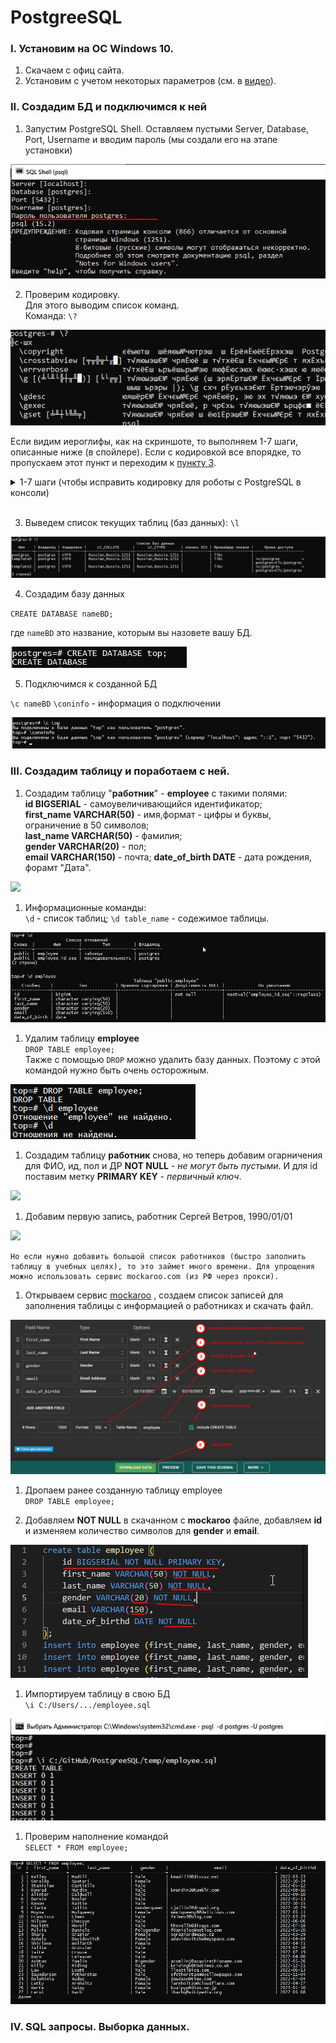 # PostgreeSQL

### I. Установим на ОС Windows 10.
1. Скачаем с офиц сайта.
1. Установим с учетом некоторых параметров (см. в [видео](https://www.youtube.com/watch?v=PfyC39EzTmk&list=PLPPIc-4tm3YQsdhSV1qzAgDKTuMUNnPmp&index=1)).

### II. Создадим БД и подключимся к ней

1. Запустим PostgreSQL Shell.
Оставляем пустыми Server, Database, Port, Username
и вводим пароль (мы создали его на этапе установки)

![](/PostgreeSQL/screen/1_RunShell.jpg)

2. Проверим кодировку. <br>
Для этого выводим список команд. <br>
Команда: `\?`

![](/PostgreeSQL/screen/2_ASCII.jpg)

Если видим иероглифы, как на скриншоте, то выполняем 1-7 шаги, описанные ниже (в спойлере). Если с кодировкой все впорядке, то пропускаем этот пункт и переходим к [пункту 3](#point3).

<details>
<summary> 1-7 шаги (чтобы исправить кодировку для роботы с PostgreSQL в консоли)</summary>

    1. Сначала нужно добавить путь для команды psql в переменные окружения Windows.
    Щелкните правой кнопкой мыши «Этот компьютер» -> «Свойства» -> «Дополнительные параметры системы» -> «Переменные среды».
    2. В переменную Path добавить путь C:\Program Files\PostgreSQL\15\bin
    3. Перезапустить ПК.
    4. Проверить: запустить cmd, ввести команду 
`psql` 
    
    должно появиться поле с введением логина.

![](/PostgreeSQL/screen/3_cmd.jpg)

    5. Ввести 
`psql -d postgres -U postgres`, где `-d postgres` ключ d и имя БД, `-U postgres`, ключ U и логин.
    
    7.  Ввести команду: 
    
`psql \! chcp 1251`

 и проверить с помощью команды 
 
`\?`

![](/PostgreeSQL/screen/4_ASCII2.jpg)

    Далее работаем в терминале cmd.
    
</details>
<br>

3. <a name="point3"></a> Выведем список текущих таблиц (баз данных): `\l`

![](/PostgreeSQL/screen/5_list_BD.jpg)

4. Создадим базу данных

`CREATE DATABASE nameBD;`

где `nameBD`  это название, которым вы назовете вашу БД.

![](/PostgreeSQL/screen/6_create_BD.jpg)

5. Подключимся к созданной БД

`\c nameBD`
`\coninfo` - информация о подключении

![](/PostgreeSQL/screen/7_open_BD.jpg)

### III. Создадим таблицу и поработаем с ней. 

1. Создадим таблицу "**работник**" - **employee** с такими полями: <br>
**id BIGSERIAL** - самоувеличивающийся идентификатор;  
**first_name VARCHAR(50)** - имя,формат - цифры и буквы, ограничение в 50 символов;  
**last_name VARCHAR(50)** - фамилия;  
**gender VARCHAR(20)** - пол;  
**email VARCHAR(150)** - почта;
**date_of_birth DATE** - дата рождения, форамт "Дата".  

![](/PostgreeSQL/screen/8_crearte_table.jpg)  

1. Информационные команды:  
`\d` - список таблиц;
`\d table_name` - содежимое таблицы.

![](/PostgreeSQL/screen/9_table_info.jpg) 

1. Удалим таблицу **employee**  
`DROP TABLE employee;`  
Также с помощью `DROP` можно удалить базу данных. Поэтому с этой командой нужно быть очень осторожным.

![](/PostgreeSQL/screen/10_drop_table.jpg)

1. Создадим таблицу **работник** снова, но теперь добавим огарничения для ФИО, ид, пол и ДР **NOT NULL** - *не могут быть пустыми*. И для id поставим метку **PRIMARY KEY** - *первичный ключ*.  

![](/PostgreeSQL/screen/11_create_table2.jpg)

1. Добавим первую запись, работник Сергей Ветров, 1990/01/01  

![](/PostgreeSQL/screen/12_create_1string.jpg)

    Но если нужно добавить большой список работников (быстро заполнить таблицу в учебных целях), то это займет много времени. Для упрощения можно использовать сервис mockaroo.com (из РФ через прокси).

1. Открываем сервис [mockaroo](https://mockaroo.com/) 
, создаем список записей для заполнения таблицы с информацией о работниках и скачать файл.

![](/PostgreeSQL/screen/13_create_mockaru.jpg)

1. Дропаем ранее созданную таблицу employee  
`DROP TABLE employee;`

1. Добавляем **NOT NULL** в скачанном с **mockaroo** файле, добавляем **id** и изменяем количество символов для **gender** и **email**.  

![](/PostgreeSQL/screen/14_create_mockaru2.jpg)

1. Импортируем таблицу в свою БД  
`\i C:/Users/.../employee.sql`  

![](/PostgreeSQL/screen/15_create_mockaru_table.jpg)

1. Проверим наполнение командой  
`SELECT * FROM employee;`

![](/PostgreeSQL/screen/16_select_from.jpg)  

### IV. SQL запросы. Выборка данных.  

